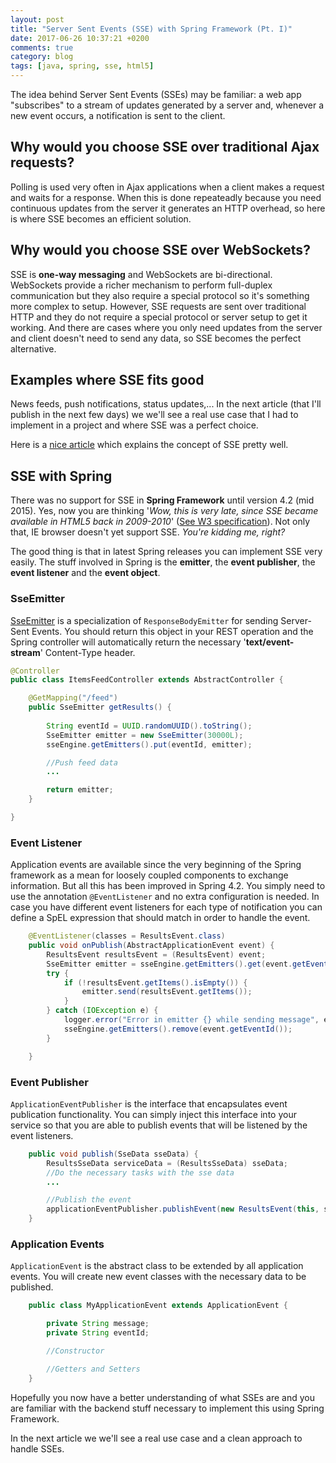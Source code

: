 ```yaml
---
layout: post
title: "Server Sent Events (SSE) with Spring Framework (Pt. I)"
date: 2017-06-26 10:37:21 +0200
comments: true
category: blog
tags: [java, spring, sse, html5]
---
```


The idea behind Server Sent Events (SSEs) may be familiar: a web app "subscribes" to a stream of updates generated by a server and, whenever a new event occurs, a notification is sent to the client.
<!-- more -->

## Why would you choose SSE over traditional Ajax requests?
Polling is used very often in Ajax applications when a client makes a request and waits for a response. When this is done repeateadly because you need continuous updates from the server it generates an HTTP overhead, so here is where SSE becomes an efficient solution.

## Why would you choose SSE over WebSockets?
SSE is **one-way messaging** and WebSockets are bi-directional. WebSockets provide a richer mechanism to perform full-duplex communication but they also require a special protocol so it's something more complex to setup. However, SSE requests are sent over traditional HTTP and they do not require a special protocol or server setup to get it working. And there are cases where you only need updates from the server and client doesn't need to send any data, so SSE becomes the perfect alternative.

## Examples where SSE fits good
News feeds, push notifications, status updates,... In the next article (that I'll publish in the next few days) we we'll see a real use case that I had to implement in a project and where SSE was a perfect choice.

Here is a [nice article](https://www.html5rocks.com/en/tutorials/eventsource/basics/) which explains the concept of SSE pretty well.

## SSE with Spring
There was no support for SSE in **Spring Framework** until version 4.2 (mid 2015). Yes, now you are thinking '*Wow, this is very late, since SSE became available in HTML5 back in 2009-2010*' ([See W3 specification](https://www.w3.org/TR/2009/WD-eventsource-20091029)).
Not only that, IE browser doesn't yet support SSE. *You're kidding me, right?* 

The good thing is that in latest Spring releases you can implement SSE very easily. The stuff involved in Spring is the **emitter**, the **event publisher**, the **event listener** and the **event object**.

### SseEmitter
[SseEmitter](http://docs.spring.io/spring-framework/docs/current/javadoc-api/org/springframework/web/servlet/mvc/method/annotation/SseEmitter.html) is a specialization of `ResponseBodyEmitter` for sending Server-Sent Events. You should return this object in your REST operation and the Spring controller will automatically return the necessary '**text/event-stream**' Content-Type header.

```java
@Controller
public class ItemsFeedController extends AbstractController {

	@GetMapping("/feed")
	public SseEmitter getResults() {
		
		String eventId = UUID.randomUUID().toString();
		SseEmitter emitter = new SseEmitter(30000L);
		sseEngine.getEmitters().put(eventId, emitter);

		//Push feed data
		...

		return emitter;
	}

}
```

### Event Listener
Application events are available since the very beginning of the Spring framework as a mean for loosely coupled components to exchange information. But all this has been improved in Spring 4.2.
You simply need to use the annotation `@EventListener` and no extra configuration is needed. In case you have different event listeners for each type of notification you can define a SpEL expression that should match in order to handle the event.

```java
	@EventListener(classes = ResultsEvent.class)
	public void onPublish(AbstractApplicationEvent event) {
		ResultsEvent resultsEvent = (ResultsEvent) event;
		SseEmitter emitter = sseEngine.getEmitters().get(event.getEventId());
		try {
			if (!resultsEvent.getItems().isEmpty()) {
				emitter.send(resultsEvent.getItems());
			}
		} catch (IOException e) {
			logger.error("Error in emitter {} while sending message", emitter);
			sseEngine.getEmitters().remove(event.getEventId());
		}

	}
```

### Event Publisher
`ApplicationEventPublisher` is the interface that encapsulates event publication functionality. You can simply inject this interface into your service so that you are able to publish events that will be listened by the event listeners.

```java
	public void publish(SseData sseData) {
		ResultsSseData serviceData = (ResultsSseData) sseData;
		//Do the necessary tasks with the sse data
		...

		//Publish the event
		applicationEventPublisher.publishEvent(new ResultsEvent(this, serviceData.getEventId(), items));
	}
```

### Application Events
`ApplicationEvent` is the abstract class to be extended by all application events. You will create new event classes with the necessary data to be published.

```java
	public class MyApplicationEvent extends ApplicationEvent {

		private String message;
		private String eventId;

		//Constructor

		//Getters and Setters
	}
```

Hopefully you now have a better understanding of what SSEs are and you are familiar with the backend stuff necessary to implement this using Spring Framework.

In the next article we we'll see a real use case and a clean approach to handle SSEs.